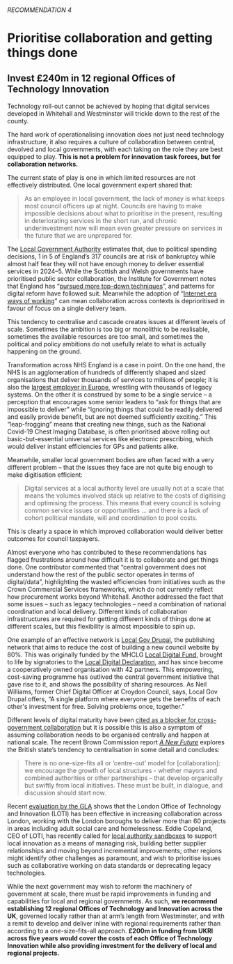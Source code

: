###### RECOMMENDATION 4
# Prioritise collaboration and getting things done
## Invest £240m in 12 regional Offices of Technology Innovation 

Technology roll-out cannot be achieved by hoping that digital services developed in Whitehall and Westminster will trickle down to the rest of the county. 

The hard work of operationalising innovation does not just need technology infrastructure, it also requires a culture of collaboration between central, devolved and local governments, with each taking on the role they are best equipped to play. **This is not a problem for innovation task forces, but for collaboration networks.**

The current state of play is one in which limited resources are not effectively distributed. One local government expert shared that:

> As an employee in local government, the lack of money is what keeps most council officers up at night. Councils are having to make impossible decisions about what to prioritise in the present, resulting in deteriorating services in the short run, and chronic underinvestment now will mean even greater pressure on services in the future that we are unprepared for.

The [Local Government Authority](https://www.local.gov.uk/about/news/section-114-fear-almost-1-5-council-leaders-and-chief-executives-after-cashless-autumn) estimates that, due to political spending decisions, 1 in 5 of England’s 317 councils are at risk of bankruptcy while almost half fear they will not have enough money to deliver essential services in 2024–5. While the Scottish and Welsh governments have prioritised public sector collaboration, the Institute for Government notes that England has “[pursued more top-down techniques](https://www.instituteforgovernment.org.uk/report/devolved-public-services)”, and patterns for digital reform have followed suit. Meanwhile the adoption of “[Internet era ways of working](https://public.digital/2018/10/12/internet-era-ways-of-working)” can mean collaboration across contexts is deprioritised in favour of focus on a single delivery team. 

This tendency to centralise and cascade creates issues at different levels of scale. Sometimes the ambition is too big or monolithic to be realisable, sometimes the available resources are too small, and sometimes the political and policy ambitions do not usefully relate to what is actually happening on the ground. 

Transformation across NHS England is a case in point. On the one hand, the NHS is an agglomeration of hundreds of differently shaped and sized organisations that deliver thousands of services to millions of people; it is also the [largest employer in Europe](https://www.england.nhs.uk/long-read/structure-of-the-nhs/), wrestling with thousands of legacy systems. On the other it is construed by some to be a single service – a perception that encourages some senior leaders to “ask for things that are impossible to deliver” while “ignoring things that could be readily delivered and easily provide benefit, but are not deemed sufficiently exciting.” This “leap-frogging” means that creating new things, such as the National Covid-19 Chest Imaging Database, is often prioritised above rolling out basic-but-essential universal services like electronic prescribing, which would deliver instant efficiencies for GPs and patients alike. 

Meanwhile, smaller local government bodies are often faced with a very different problem – that the issues they face are not quite big enough to make digitisation efficient: 

> Digital services at a local authority level are usually not at a scale that means the volumes involved stack up relative to the costs of digitising and optimising the process. This means that every council is solving common service issues or opportunities … and there is a lack of cohort political mandate, will and coordination to pool costs.
> 
This is clearly a space in which improved collaboration would deliver better outcomes for council taxpayers.

Almost everyone who has contributed to these recommendations has flagged frustrations around how difficult it is to collaborate and get things done. One contributor commented that “central government does not understand how the rest of the public sector operates in terms of digital/data”, highlighting the wasted efficiencies from initiatives such as the Crown Commercial Services frameworks, which do not currently reflect how procurement works beyond Whitehall. Another addressed the fact that some issues – such as legacy technologies – need a combination of national coordination and local delivery. Different kinds of collaboration infrastructures are required for getting different kinds of things done at different scales, but this flexibility is almost impossible to spin up. 

One example of an effective network is [Local Gov Drupal](https://localgovdrupal.org/), the publishing network that aims to reduce the cost of building a new council website by 80%. This was originally funded by the MHCLG [Local Digital Fund](https://www.localdigital.gov.uk/fund/), brought to life by signatories to the [Local Digital Declaration](https://www.localdigital.gov.uk/declaration/), and has since become a cooperatively owned organisation with 42 partners. This empowering, cost-saving programme has outlived the central government initiative that gave rise to it, and shows the possibility of sharing resources. As Neil Williams, former Chief Digital Officer at Croydon Council, says, Local Gov Drupal offers, “A single platform where everyone gets the benefits of each other's investment for free. Solving problems once, together.”

Different levels of digital maturity have been [cited as a blocker for cross-government collaboration](https://dluhcdigital.blog.gov.uk/2023/07/03/reviewing-the-local-digital-declaration-5-years-on-update-on-the-discovery-project/) but it is possible this is also a symptom of assuming collaboration needs to be organised centrally and happen at national scale. The recent Brown Commission report *[A New Future](https://labour.org.uk/wp-content/uploads/2022/12/Commission-on-the-UKs-Future.pdf)* explores the British state’s tendency to centralisation in some detail and concludes: 

> There is no one-size-fits all or ‘centre-out’ model for [collaboration]: we encourage the growth of local structures - whether mayors and combined authorities or other partnerships – that develop organically but swiftly from local initiatives. These must be built, in dialogue, and discussion should start now.

Recent [evaluation by the GLA](https://loti.london/blog/loti-evaluation/) shows that the London Office of Technology and Innovation (LOTI) has been effective in increasing collaboration across London, working with the London boroughs to deliver more than 60 projects in areas including adult social care and homelessness. Eddie Copeland, CEO of LOTI, has recently called for [local authority sandboxes](https://loti.london/blog/local-authority-sandbox/) to support local innovation as a means of managing risk, building better supplier relationships and moving beyond incremental improvements; other regions might identify other challenges as paramount, and wish to prioritise issues such as collaborative working on data standards or deprecating legacy technologies. 

While the next government may wish to reform the machinery of government at scale, there must be rapid improvements in funding and capabilities for local and regional governments. As such, **we recommend establishing 12 regional Offices of Technology and Innovation across the UK**, governed locally rather than at arm’s length from Westminster, and with a remit to develop and deliver inline with regional requirements rather than according to a one-size-fits-all approach. **£200m in funding from UKRI across five years would cover the costs of each Office of Technology Innovation while also providing investment for the delivery of local and regional projects.**
